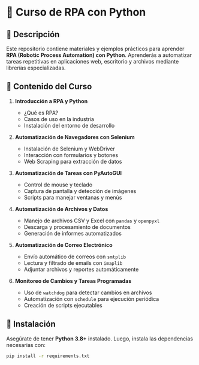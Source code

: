 # 📌 Curso de RPA con Python

## 📝 Descripción
Este repositorio contiene materiales y ejemplos prácticos para aprender **RPA (Robotic Process Automation) con Python**. Aprenderás a automatizar tareas repetitivas en aplicaciones web, escritorio y archivos mediante librerías especializadas.

## 📌 Contenido del Curso
1. **Introducción a RPA y Python**
   - ¿Qué es RPA?
   - Casos de uso en la industria
   - Instalación del entorno de desarrollo

2. **Automatización de Navegadores con Selenium**
   - Instalación de Selenium y WebDriver
   - Interacción con formularios y botones
   - Web Scraping para extracción de datos

3. **Automatización de Tareas con PyAutoGUI**
   - Control de mouse y teclado
   - Captura de pantalla y detección de imágenes
   - Scripts para manejar ventanas y menús

4. **Automatización de Archivos y Datos**
   - Manejo de archivos CSV y Excel con `pandas` y `openpyxl`
   - Descarga y procesamiento de documentos
   - Generación de informes automatizados

5. **Automatización de Correo Electrónico**
   - Envío automático de correos con `smtplib`
   - Lectura y filtrado de emails con `imaplib`
   - Adjuntar archivos y reportes automáticamente

6. **Monitoreo de Cambios y Tareas Programadas**
   - Uso de `watchdog` para detectar cambios en archivos
   - Automatización con `schedule` para ejecución periódica
   - Creación de scripts ejecutables

## 🚀 Instalación
Asegúrate de tener **Python 3.8+** instalado. Luego, instala las dependencias necesarias con:

```bash
pip install -r requirements.txt
